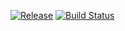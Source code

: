 [![Release](https://jitpack.io/v/kroegerama/kroegerama-views.svg)](https://jitpack.io/#kroegerama/kroegerama-views)
[![Build Status](https://travis-ci.org/kroegerama/kroegerama-views.svg?branch=master)](https://travis-ci.org/kroegerama/kroegerama-views)
